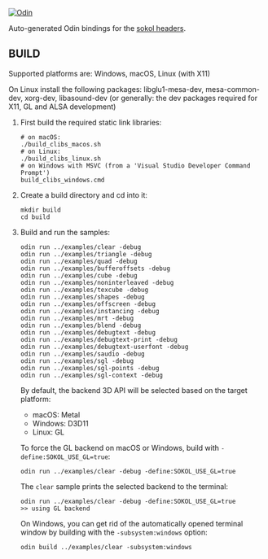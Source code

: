 [![Odin](https://github.com/floooh/sokol-odin/actions/workflows/main.yml/badge.svg)](https://github.com/floooh/sokol-odin/actions/workflows/main.yml)

Auto-generated Odin bindings for the [sokol headers](https://github.com/floooh/sokol).

## BUILD

Supported platforms are: Windows, macOS, Linux (with X11)

On Linux install the following packages: libglu1-mesa-dev, mesa-common-dev, xorg-dev, libasound-dev
(or generally: the dev packages required for X11, GL and ALSA development)

1. First build the required static link libraries:

    ```
    # on macOS:
    ./build_clibs_macos.sh
    # on Linux:
    ./build_clibs_linux.sh
    # on Windows with MSVC (from a 'Visual Studio Developer Command Prompt')
    build_clibs_windows.cmd
    ```

2. Create a build directory and cd into it:
    ```
    mkdir build
    cd build
    ```

3. Build and run the samples:
    ```
    odin run ../examples/clear -debug
    odin run ../examples/triangle -debug
    odin run ../examples/quad -debug
    odin run ../examples/bufferoffsets -debug
    odin run ../examples/cube -debug
    odin run ../examples/noninterleaved -debug
    odin run ../examples/texcube -debug
    odin run ../examples/shapes -debug
    odin run ../examples/offscreen -debug
    odin run ../examples/instancing -debug
    odin run ../examples/mrt -debug
    odin run ../examples/blend -debug
    odin run ../examples/debugtext -debug
    odin run ../examples/debugtext-print -debug
    odin run ../examples/debugtext-userfont -debug
    odin run ../examples/saudio -debug
    odin run ../examples/sgl -debug
    odin run ../examples/sgl-points -debug
    odin run ../examples/sgl-context -debug
    ```

    By default, the backend 3D API will be selected based on the target platform:

    - macOS: Metal
    - Windows: D3D11
    - Linux: GL

    To force the GL backend on macOS or Windows, build with ```-define:SOKOL_USE_GL=true```:

    ```
    odin run ../examples/clear -debug -define:SOKOL_USE_GL=true
    ```

    The ```clear``` sample prints the selected backend to the terminal:

    ```
    odin run ../examples/clear -debug -define:SOKOL_USE_GL=true
    >> using GL backend
    ```

    On Windows, you can get rid of the automatically opened terminal window
    by building with the ```-subsystem:windows``` option:

    ```
    odin build ../examples/clear -subsystem:windows
    ```
